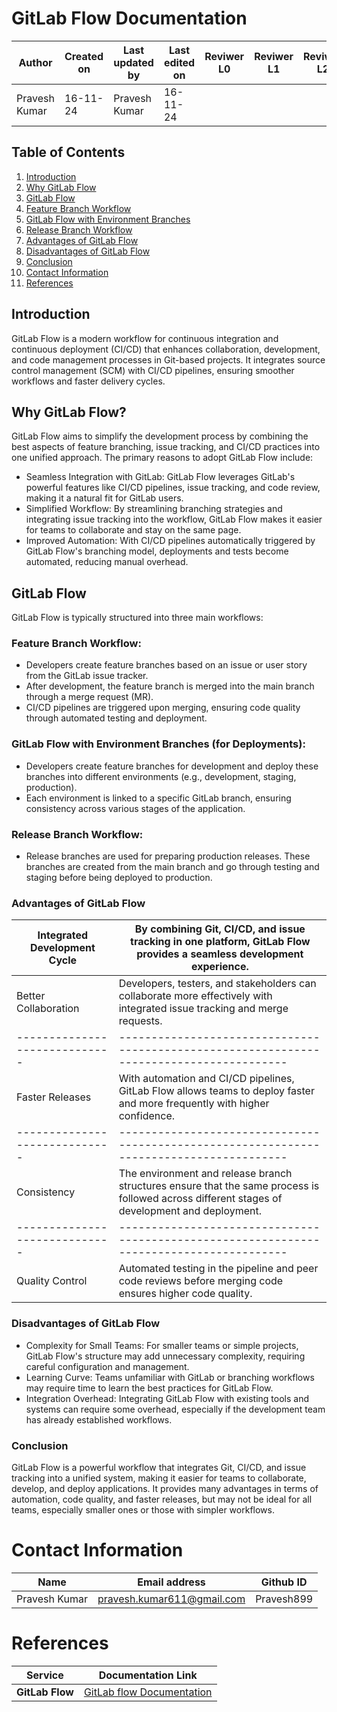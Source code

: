 # GitLab Flow Documentation

| **Author** | **Created on** | **Last updated by** | **Last edited on** | **Reviwer L0** |**Reviwer L1** |**Reviwer L2** |
|------------|----------------|----------------------|---------------------|---------------|---------------|---------------|
| Pravesh Kumar      | 16-11-24      | Pravesh Kumar             | 16-11-24           |  | | |

## Table of Contents
1. [Introduction](#introduction)
2. [Why GitLab Flow](#why-gitlab-flow)
3. [GitLab Flow](#gitlab-flow)
4. [Feature Branch Workflow](#feature-branch-workflow)
5. [GitLab Flow with Environment Branches](#gitlab-flow-with-environment-branches)
6. [Release Branch Workflow](#release-branch-workflow)
7. [Advantages of GitLab Flow](#advantages-of-gitlab-flow)
8. [Disadvantages of GitLab Flow](#disadvantages-of-gitlab)
9. [Conclusion](#conclusion)
10. [Contact Information](#contact-information)
11. [References](#references)

## Introduction

GitLab Flow is a modern workflow for continuous integration and continuous deployment (CI/CD) that enhances collaboration, development, and code management processes in Git-based projects. It integrates source control management (SCM) with CI/CD pipelines, ensuring smoother workflows and faster delivery cycles.

## Why GitLab Flow?

GitLab Flow aims to simplify the development process by combining the best aspects of feature branching, issue tracking, and CI/CD practices into one unified approach. The primary reasons to adopt GitLab Flow include:

- Seamless Integration with GitLab: GitLab Flow leverages GitLab's powerful features like CI/CD pipelines, issue tracking, and code review, making it a natural fit for GitLab users.
- Simplified Workflow: By streamlining branching strategies and integrating issue tracking into the workflow, GitLab Flow makes it easier for teams to collaborate and stay on the same page.
- Improved Automation: With CI/CD pipelines automatically triggered by GitLab Flow's branching model, deployments and tests become automated, reducing manual overhead.

## GitLab Flow

GitLab Flow is typically structured into three main workflows:

### Feature Branch Workflow:

- Developers create feature branches based on an issue or user story from the GitLab issue tracker.
- After development, the feature branch is merged into the main branch through a merge request (MR).
- CI/CD pipelines are triggered upon merging, ensuring code quality through automated testing and deployment.

### GitLab Flow with Environment Branches (for Deployments):

- Developers create feature branches for development and deploy these branches into different environments (e.g., development, staging, production).
- Each environment is linked to a specific GitLab branch, ensuring consistency across various stages of the application.

### Release Branch Workflow:

- Release branches are used for preparing production releases. These branches are created from the main branch and go through testing and staging before being deployed to production.

### Advantages of GitLab Flow

| Integrated Development Cycle| By combining Git, CI/CD, and issue tracking in one platform, GitLab Flow provides a seamless development experience.|
|-----------------------------|----------------------------------------------------------------------------------------|
| Better Collaboration| Developers, testers, and stakeholders can collaborate more effectively with integrated issue tracking and merge requests.|
|-----------------------------|----------------------------------------------------------------------------------------|
| Faster Releases| With automation and CI/CD pipelines, GitLab Flow allows teams to deploy faster and more frequently with higher confidence.|
|-----------------------------|----------------------------------------------------------------------------------------|
| Consistency| The environment and release branch structures ensure that the same process is followed across different stages of development and deployment.|
|-----------------------------|----------------------------------------------------------------------------------------|
| Quality Control| Automated testing in the pipeline and peer code reviews before merging code ensures higher code quality.|

### Disadvantages of GitLab Flow

- Complexity for Small Teams: For smaller teams or simple projects, GitLab Flow's structure may add unnecessary complexity, requiring careful configuration and management.
- Learning Curve: Teams unfamiliar with GitLab or branching workflows may require time to learn the best practices for GitLab Flow.
- Integration Overhead: Integrating GitLab Flow with existing tools and systems can require some overhead, especially if the development team has already established workflows.

 ### Conclusion

GitLab Flow is a powerful workflow that integrates Git, CI/CD, and issue tracking into a unified system, making it easier for teams to collaborate, develop, and deploy applications. It provides many advantages in terms of automation, code quality, and faster releases, but may not be ideal for all teams, especially smaller ones or those with simpler workflows.

# Contact Information

| **Name** | **Email address**            | **Github ID**
|----------|-------------------------------|-------------------|
| Pravesh Kumar    |  pravesh.kumar611@gmail.com           | Pravesh899 |

# References


| Service          | Documentation Link                                                  |
|------------------|---------------------------------------------------------------------|
| **GitLab Flow**       | [GitLab flow Documentation](https://www.geeksforgeeks.org/introduction-to-gitlab-flow/)                    |
